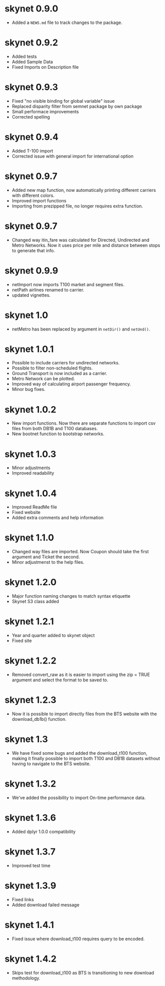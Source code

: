 # skynet 0.9.0

* Added a `NEWS.md` file to track changes to the package.

# skynet 0.9.2

* Added tests
* Added Sample Data
* Fixed Imports on Description file

# skynet 0.9.3

* Fixed "no visible binding for global variable" issue
* Replaced disparity filter from semnet package by own package
* Small performace improvements
* Corrected spelling

# skynet 0.9.4

* Added T-100 import
* Corrected issue with general import for international option

# skynet 0.9.7

* Added new map function, now automatically printing different carriers with different colors.
* Improved import functions
* Importing from prezipped file, no longer requires extra function.

# skynet 0.9.7

* Changed way itin_fare was calculated for Directed, Undirected and Metro Networks. Now it uses price per mile and distance between stops to generate that info.

# skynet 0.9.9

* netImport now imports T100 market and segment files.
* netPath airlines renamed to carrier.
* updated vignettes.

# skynet 1.0

* netMetro has been replaced by argument in `netDir()` and `netUnd()`.

# skynet 1.0.1

* Possible to include carriers for undirected networks.
* Possible to filter non-scheduled flights.
* Ground Transport is now included as a carrier.
* Metro Network can be plotted.
* Improved way of calculating airport passenger frequency.
* Minor bug fixes.

# skynet 1.0.2

* New import functions. Now there are separate functions to import csv files from both DB1B and T100 databases.
* New bootnet function to bootstrap networks.

# skynet 1.0.3

* Minor adjustments
* Improved readability

# skynet 1.0.4

* Improved ReadMe file
* Fixed website
* Added extra comments and help information

# skynet 1.1.0

* Changed way files are imported. Now Coupon should take the first argument and Ticket the second.
* Minor adjustmenst to the help files.

# skynet 1.2.0

* Major function naming changes to match syntax etiquette
* Skynet S3 class added

# skynet 1.2.1

* Year and quarter added to skynet object
* Fixed site

# skynet 1.2.2

* Removed convert_raw as it is easier to import using the zip = TRUE argument and select the format to be saved to.

# skynet 1.2.3

* Now it is possible to import directly files from the BTS website with the download_db1b() function.

# skynet 1.3

* We have fixed some bugs and added the download_t100 function, making it finally possible to import both T100 and DB1B datasets without having to navigate to the BTS website.

# skynet 1.3.2

* We've added the possibility to import On-time performance data.

# skynet 1.3.6

* Added dplyr 1.0.0 compatibility

# skynet 1.3.7

* Improved test time

# skynet 1.3.9

* Fixed links
* Added download failed message

# skynet 1.4.1

* Fixed issue where download_t100 requires query to be encoded.

# skynet 1.4.2

* Skips test for download_t100 as BTS is transitioning to new download methodology.
